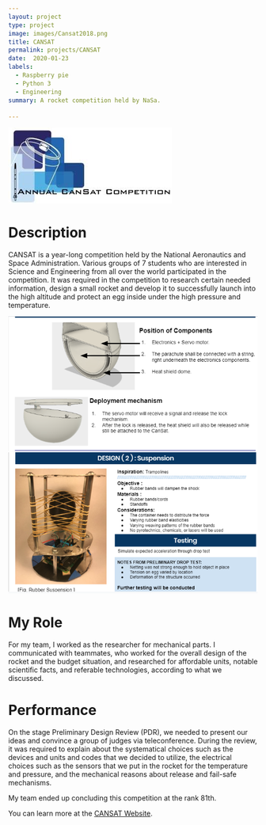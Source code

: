 ```yaml
---
layout: project
type: project
image: images/Cansat2018.png
title: CANSAT
permalink: projects/CANSAT
date:  2020-01-23
labels:
  - Raspberry pie 
  - Python 3
  - Engineering
summary: A rocket competition held by NaSa.

---
```


<div class="ui large rounded images">
  <img class="ui image" src="../images/Cansat Annual.jpg">
</div>

# Description
  CANSAT is a year-long competition held by the National Aeronautics and Space Administration. Various groups of 7 students who are interested in Science and Engineering from all over the world participated in the competition. It was required in the competition to research certain needed information, design a small rocket and develop it to successfully launch into the high altitude and protect an egg inside under the high pressure and temperature.
  
<div class="ui large rounded images">
  <img class="ui image" src="../images/Blueprint.PNG">
  <img class="ui image" src="../images/Suspension.PNG">
</div>

# My Role
  For my team, I worked as the researcher for mechanical parts. I communicated with teammates, who worked for the overall design of the rocket and the budget situation, and researched for affordable units, notable scientific facts, and referable technologies, according to what we discussed.
# Performance
  On the stage Preliminary Design Review (PDR), we needed to present our ideas and convince a group of judges via teleconference. During the review, it was required to explain about the systematical choices such as the devices and units and codes that we decided to utilize, the electrical choices such as the sensors that we put in the rocket for the temperature and pressure, and the mechanical reasons about release and fail-safe mechanisms.

  My team ended up concluding this competition at the rank 81th.



You can learn more at the [CANSAT Website](http://www.cansatcompetition.com/).
